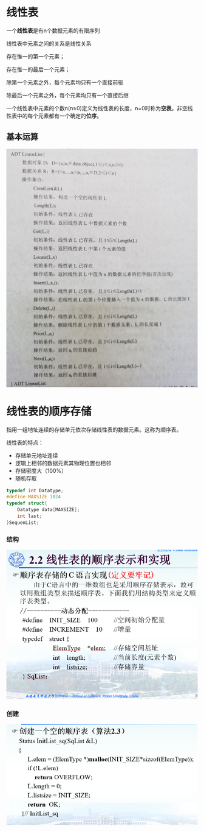 # 线性表

一个**线性表**是有n个数据元素的有限序列

线性表中元素之间的关系是线性关系

存在惟一的第一个元素；

存在惟一的最后一个元素；

除第一个元素之外，每个元素均只有一个直接前驱

除最后一个元素之外，每个元素均只有一个直接后继

一个线性表中元素的个数n(n≥0)定义为线性表的长度，n=0时称为**空表**。非空线性表中的每个元素都有一个确定的**位序**。

## 基本运算

![image-20231104205420229](assets/image-20231104205420229.png)

# 线性表的顺序存储

指用一组地址连续的存储单元依次存储线性表的数据元素。这称为顺序表。

线性表的特点：

- 存储单元地址连续
- 逻辑上相邻的数据元素其物理位置也相邻
- 存储密度大（100%）
- 随机存取

```C
typedef int Datatype;
#define MAXSIZE 1024
typedef struct{
    Datatype data[MAXSIZE];
    int last;
}SequenList;
```

### 结构

![image-20231104210534797](assets/image-20231104210534797.png)

### 创建

![image-20231104210547682](assets/image-20231104210547682.png)

